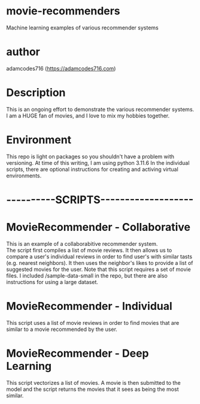 # movie-recommenders
Machine learning examples of various recommender systems

# author
adamcodes716  (https://adamcodes716.com)

# Description
This is an ongoing effort to demonstrate the various recommender systems.  
I am a HUGE fan of movies, and I love to mix my hobbies together. 

# Environment
This repo is light on packages so you shouldn't have a problem with versioning.  At time of this writing, I am using python 3.11.6
In the individual scripts, there are optional instructions for creating and activing virtual environments.

# ----------SCRIPTS-------------------

# MovieRecommender - Collaborative
This is an example of a collaborabitive recommender system.  
The script first compiles a list of movie reviews. It then allows us to compare a user's individual reviews in order to find user's with
similar tasts (e.g. nearest neighbors).  It then uses the neighbor's likes to provide a list of suggested movies for the user.
Note that this script requires a set of movie files.  I included /sample-data-small in the repo, but there are also instructions for using a large dataset.  

# MovieRecommender - Individual
This script uses a list of movie reviews in order to find movies that are similar to a movie recommended by the user.

# MovieRecommender - Deep Learning
This script vectorizes a list of movies.  A movie is then submitted to the model and the script returns the movies that it sees
as being the most similar.

